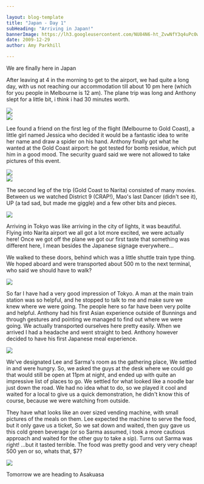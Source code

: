 ```yaml
---

layout: blog-template
title: "Japan - Day 1"
subHeading: "Arriving in Japan!"
bannerImage: https://lh3.googleusercontent.com/NU84N6-ht_ZvwNfY3q4uPc0wusk6KScfYCxrRRulmKneemIMOMPc9ZetXAlF_OQfaoBNqJhi7azRccPkUV4VwI2V-u7w5GYNCaape6kuYa2Sl6HoIMV4c2HO42UpAqX6g1lhVy6d61F8-hdf4uhOpa7lO7NYJliBv58pWcxTuj7JBtkx7AqO4ESjtwwScl4s2xK04pfqJjqQ9JE_juPaPfk28wLm_AwPD8TB2eXzLJe6oE19R8r6OhdDW5TcrhE6Fqp5Te7_oO8mr2g246NYHDNsWySBehQII2a-KyXToy2owxcVNAP9npxNTWZ6btwnMCaW7nvB6YDzF_OjVQkyiFZlLtUUTM7O1DxF5dyoQeOImb86V0eLdjpZik-KyW4RsoQWIagPApcNrBfOcSmLWnMV81xfGtWym5JOZdFtpOiM3jLdhSjfy5evNVWtg8FMlVsYVVL0Ft_oM4y1BoAlRqctnK0dhC56MOrp2NLzxXIttOCBNl9RGcNAwoYUoCEJDLKNx9wcYBm8AhznB7U82y9tdjnw_yzVMl5PTtczVk5nSGlF_9z67C0RJwJ2lvQi_fsPtd-6IZ92QYWQ3q5mh8F4pn9fEj2kl_u4YztKUVlVQqgW=w1366-h196-no
date: 2009-12-29
author: Amy Parkhill

---
```

We are finally here in Japan

After leaving at 4 in the morning to get to the airport, we had quite a long day, with us not reaching our accommodation till about 10 pm here (which for you people in Melbourne is 12 am). The plane trip was long and Anthony slept for a little bit, i think i had 30 minutes worth.

<div class="center-image"><img src="https://2.bp.blogspot.com/-JnuPgx_slXs/WBWOxv-tHHI/AAAAAAAACT0/yMmyyIweqKYySLYD8D641-BqSHtW8IOKACLcB/s320/img_0636.jpg" /></div>
<div class="center-image"><img src="https://3.bp.blogspot.com/-zBzHNq4e16Y/WBWOwutxquI/AAAAAAAACTk/ZWFKRvgsjbA-uvMZGav6ou-hRvN04X7LwCLcB/s320/img_0632.jpg" /></div>

Lee found a friend on the first leg of the flight (Melbourne to Gold Coast), a little girl named Jessica who decided it would be a fantastic idea to write her name and draw a spider on his hand. Anthony finally got what he wanted at the Gold Coast airport: he got tested for bomb residue, which put him in a good mood. The security guard said we were not allowed to take pictures of this event.

<div class="center-image"><img src="https://1.bp.blogspot.com/-lhoTPBVgtPs/WBWOe9ckxiI/AAAAAAAACTg/GwwvpJ5M4A83GVG1I0Vta8olTyayaKRgQCLcB/s320/img_0611.jpg" /></div>
<div class="center-image"><img src="https://2.bp.blogspot.com/-7kixakGQxeE/WBWOwuWTSwI/AAAAAAAACTo/Ao8Xomku-pQQScDKa54zazTX7Kcv14ggQCLcB/s320/img_0621.jpg" /></div>

The second leg of the trip (Gold Coast to Narita) consisted of many movies. Between us we watched District 9 (CRAP!), Mao's last Dancer (didn't see it), UP (a tad sad, but made me giggle) and a few other bits and pieces.

<div class="center-image"><img src="https://1.bp.blogspot.com/-z_IhidSjF_o/WBWOxUg7wRI/AAAAAAAACTw/RZcEjDkwv2A_9hgnPvNTi4mJo4xe9f8EwCLcB/s320/img_0650.jpg" /></div>

Arriving in Tokyo was like arriving in the city of lights, it was beautiful. Flying into Narita airport we all got a lot more excited, we were actually here! Once we got off the plane we got our first taste that something was different here, I mean besides the Japanese signage everywhere...

We walked to these doors, behind which was a little shuttle train type thing. We hoped aboard and were transported about 500 m to the next terminal, who said we should have to walk?

<div class="center-image"><img src="https://3.bp.blogspot.com/-A-sepntSh6U/WBWOaHZneYI/AAAAAAAACTc/P4VVc4JXy8w_BYg1Fq0ETdO7kwHwh7R4ACLcB/s320/dscf0500.jpg" /></div>

So far I have had a very good impression of Tokyo. A man at the main train station was so helpful, and he stopped to talk to me and make sure we knew where we were going. The people here so far have been very polite and helpful. Anthony had his first Asian experience outside of Bunnings and through gestures and pointing we managed to find out where we were going. We actually transported ourselves here pretty easily. When we arrived I had a headache and went straight to bed. Anthony however decided to have his first Japanese meal experience.

<div class="center-image"><img src="https://1.bp.blogspot.com/-OI8BHDnXQog/WBWOxpEnkNI/AAAAAAAACT4/Bt6p4BEI96Ew7H2MppvMDheEnAEAOj_6wCLcB/s320/img_0660.jpg" /></div>

We've designated Lee and Sarma's room as the gathering place, We settled in and were hungry. So, we asked the guys at the desk where we could go that would still be open at 11pm at night, and ended up with quite an impressive list of places to go. We settled for what looked like a noodle bar just down the road. We had no idea what to do, so we played it cool and waited for a local to give us a quick demonstration, he didn't know this of course, because we were watching from outside.

They have what looks like an over sized vending machine, with small pictures of the meals on them. Lee expected the machine to serve the food, but it only gave us a ticket, So we sat down and waited, then guy gave us this cold green beverage (or so Sarma assumed, i took a more cautious approach and waited for the other guy to take a sip). Turns out Sarma was right! ...but it tasted terrible.
The food was pretty good and very very cheap! 500 yen or so, whats that, $7?

<div class="center-image"><img src="https://3.bp.blogspot.com/-S_Pl3ECR_zw/WBWSCRbdxiI/AAAAAAAACUQ/2rsp9GI245cASxMlySufG84MWaXzwKWTQCLcB/s320/PC300020.JPG" /></div>

Tomorrow we are heading to Asakuasa